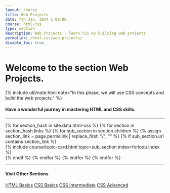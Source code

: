 ```yaml
---
layout: course
title: Web Projects
date: 7th Jan, 2024 1:00:00
course: html-css
type: section
description: Web Projects - learn CSS by building web projects
permalink: /html-css/web-projects/
disable_toc: true
---
```


# Welcome to the section Web Projects.

{% include util/note.html
    note="In this phase, we will use CSS concepts and build the web projects."
%}

<!-- The __HyperText Markup Language or HTML__ is the standard markup language for documents designed to be displayed in a web browser. It defines the content and structure of web content.

Read more about it in [HTML in Wikipedia.](https://en.wikipedia.org/wiki/HTML){:target="_blank"} -->

#### Have a wonderful journey in mastering HTML and CSS skills.

<div class="section-index">
  <hr class="panel-line">

  <div class="container-fluid">
    <div class="row">
    {% for section_hash in site.data.html-css %}
      {% for section in section_hash.links %}
        {% for sub_section in section.children %}
          {% assign section_link = page.permalink | replace_first: "/", "" %}
          {% if sub_section.url contains section_link %}
            <div class="col-md-6">
              {% include course/topic-card.html
                          topic=sub_section index=forloop.index %}
            </div>
          {% endif %}
        {% endfor %}
      {% endfor %}
    {% endfor %}
    </div>
    <hr class="my-3" />
    <div class="row">
      <h4>Visit Other Sections</h4>
      <div class="link-wrapper d-flex flex-wrap gap-3">
        <a href="/html-css/html-basics/" class="btn btn-sm btn-outline-secondary px-3">HTML Basics</a>
        <a href="/html-css/css-basics/" class="btn btn-sm btn-outline-secondary px-3">CSS Basics</a>
        <a href="/html-css/css-intermediate/" class="btn btn-sm btn-outline-secondary px-3">CSS Intermediate</a>
        <a href="/html-css/css-advanced/" class="btn btn-sm btn-outline-secondary px-3">CSS Advanced</a>
      </div>
    </div>
  </div>
</div>
